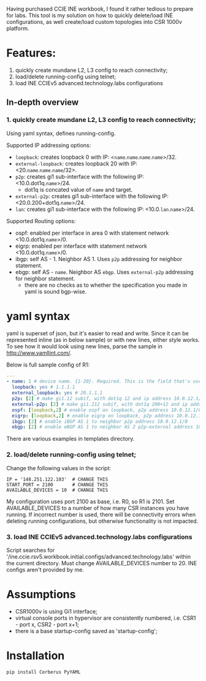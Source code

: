 Having purchased CCIE INE workbook, I found it rather tedious to prepare for labs. This tool is my solution on how to quickly delete/load INE configurations, as well create/load custom topologies into CSR 1000v platform.

# Features:
1. quickly create mundane L2, L3 config to reach connectivity;
2. load/delete running-config using telnet;
3. load INE CCIEv5 advanced.technology.labs configurations

## In-depth overview
### 1. quickly create mundane L2, L3 config to reach connectivity;

Using yaml syntax, defines running-config. 

Supported IP addressing options:
* `loopback`: creates loopback 0 with IP: <`name`.`name`.`name`.`name`>/32.
* `external-loopback`: creates loopback 20 with IP: <20.`name`.`name`.`name`/32>.
* `p2p`: creates gi1 sub-interface with the following IP: <10.0.dot1q.`name`>/24. 
    - dot1q is concated value of `name` and target.
* `external-p2p`: creates gi1 sub-interface with the following IP: <20.0.200+dot1q.`name`>/24.
* `lan`: creates gi1 sub-interface with the following IP: <10.0.`lan`.`name`>/24.

Supported Routing options:
* ospf: enabled per interface in area 0 with statement network <10.0.dot1q.`name`>/0.
* eigrp: enabled per interface with statement network <10.0.dot1q.`name`>/0.
* ibgp: self AS - 1. Neighbor AS 1. Uses `p2p` addressing for neighbor statement.
* ebgp: self AS - `name`. Neighbor AS `ebgp`. Uses `external-p2p` addressing for neighbor statement.
    - there are no checks as to whether the specification you made in yaml is sound bgp-wise.

# yaml syntax
yaml is superset of json, but it's easier to read and write. Since it can be represented inline (as in below sample) or with new lines, either style works. To see how it would look using new lines, parse the sample in http://www.yamllint.com/.

Below is full sample config of R1:
```yaml
---
- name: 1 # device name. {1-20}. Required. This is the field that's used in all below values, i.e. 2 means device 2.
  loopback: yes # 1.1.1.1
  external_loopback: yes # 20.1.1.1
  p2p: [2] # make gi1.12 subif, with dot1q 12 and ip address 10.0.12.1/24
  external-p2p: [2] # make gi1.212 subif, with dot1q 200+12 and ip address 20.0.12.1/24
  ospf: [loopback,2] # enable ospf on loopback, p2p address 10.0.12.1/0
  eigrp: [loopback,2] # enable eigrp on loopback, p2p address 10.0.12.1/0
  ibgp: [2] # enable iBGP AS 1 to neighbor p2p address 10.0.12.1/0
  ebgp: [2] # enable eBGP AS 1 to neighbor AS 2 p2p-external address 10.0.12.1/0
```
There are various examples in templates directory.

### 2. load/delete running-config using telnet;
Change the following values in the script:
```
IP = '148.251.122.103'  # CHANGE THIS
START_PORT = 2100       # CHANGE THIS
AVAILABLE_DEVICES = 10  # CHANGE THIS
```
My configuration uses port 2100 as base, i.e. R0, so R1 is 2101.
Set AVAILABLE_DEVICES to a number of how many CSR instances you have running. If incorrect number is used, there will be connectivity errors when deleting running configurations, but otherwise functionality is not impacted.

### 3. load INE CCIEv5 advanced.technology.labs configurations
Script searches for '/ine.ccie.rsv5.workbook.initial.configs/advanced.technology.labs' within the current directory. 
Must change AVAILABLE_DEVICES number to 20.
INE configs aren't provided by me.

# Assumptions
- CSR1000v is using Gi1 interface;
- virtual console ports in hypervisor are consistently numbered, i.e. CSR1 - port x, CSR2 - port x+1;
- there is a base startup-config saved as 'startup-config';

# Installation
`pip install Cerberus PyYAML`
